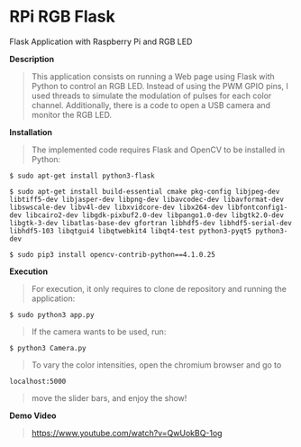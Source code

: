 # RPi RGB Flask
Flask Application with Raspberry Pi and RGB LED                                                      

**Description**                                                               
> This application consists on running a Web page using Flask with Python to control an RGB LED. Instead of using the PWM GPIO pins, I used threads to simulate the modulation of pulses for each color channel. Additionally, there is a code to open a USB camera and monitor the RGB LED.

**Installation**
> The implemented code requires Flask and OpenCV to be installed in Python:
  ```
  $ sudo apt-get install python3-flask
  
  $ sudo apt-get install build-essential cmake pkg-config libjpeg-dev libtiff5-dev libjasper-dev libpng-dev libavcodec-dev libavformat-dev libswscale-dev libv4l-dev libxvidcore-dev libx264-dev libfontconfig1-dev libcairo2-dev libgdk-pixbuf2.0-dev libpango1.0-dev libgtk2.0-dev libgtk-3-dev libatlas-base-dev gfortran libhdf5-dev libhdf5-serial-dev libhdf5-103 libqtgui4 libqtwebkit4 libqt4-test python3-pyqt5 python3-dev
  
  $ sudo pip3 install opencv-contrib-python==4.1.0.25
  ```

**Execution**
> For execution, it only requires to clone de repository and running the application:
```
$ sudo python3 app.py
```
> If the camera wants to be used, run:
```
$ python3 Camera.py
```
>To vary the color intensities, open the chromium browser and go to 
```
localhost:5000
```
> move the slider bars, and enjoy the show!

**Demo Video**
> https://www.youtube.com/watch?v=QwUokBQ-1og
